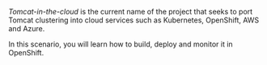 _Tomcat-in-the-cloud_ is the current name of the project that seeks to port Tomcat clustering into cloud services such as Kubernetes, OpenShift, AWS and Azure.

In this scenario, you will learn how to build, deploy and monitor it in OpenShift.
